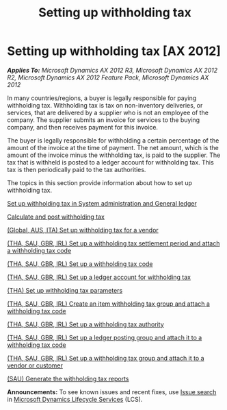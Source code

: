 ﻿---
title: Setting up withholding tax
TOCTitle: Setting up withholding tax
ms:assetid: a592e265-3d92-4f62-928f-e728fa103eec
ms:mtpsurl: https://technet.microsoft.com/en-us/library/Gg213414(v=AX.60)
ms:contentKeyID: 36058866
ms.date: 04/18/2014
mtps_version: v=AX.60
f1_keywords:
- withholding tax
- tax
- tax setup
---

# Setting up withholding tax [AX 2012]


_**Applies To:** Microsoft Dynamics AX 2012 R3, Microsoft Dynamics AX 2012 R2, Microsoft Dynamics AX 2012 Feature Pack, Microsoft Dynamics AX 2012_

In many countries/regions, a buyer is legally responsible for paying withholding tax. Withholding tax is tax on non-inventory deliveries, or services, that are delivered by a supplier who is not an employee of the company. The supplier submits an invoice for services to the buying company, and then receives payment for this invoice.

The buyer is legally responsible for withholding a certain percentage of the amount of the invoice at the time of payment. The net amount, which is the amount of the invoice minus the withholding tax, is paid to the supplier. The tax that is withheld is posted to a ledger account for withholding tax. This tax is then periodically paid to the tax authorities.

The topics in this section provide information about how to set up withholding tax.

[Set up withholding tax in System administration and General ledger](set-up-withholding-tax-in-system-administration-and-general-ledger.md)

[Calculate and post withholding tax](calculate-and-post-withholding-tax.md)

[(Global, AUS, ITA) Set up withholding tax for a vendor](global-aus-ita-set-up-withholding-tax-for-a-vendor.md)

[(THA, SAU, GBR, IRL) Set up a withholding tax settlement period and attach a withholding tax code](tha-sau-gbr-irl-set-up-a-withholding-tax-settlement-period-and-attach-a-withholding-tax-code.md)

[(THA, SAU, GBR, IRL) Set up a withholding tax code](tha-sau-gbr-irl-set-up-a-withholding-tax-code.md)

[(THA, SAU, GBR, IRL) Set up a ledger account for withholding tax](tha-sau-gbr-irl-set-up-a-ledger-account-for-withholding-tax.md)

[(THA) Set up withholding tax parameters](tha-set-up-withholding-tax-parameters.md)

[(THA, SAU, GBR, IRL) Create an item withholding tax group and attach a withholding tax code](tha-sau-gbr-irl-create-an-item-withholding-tax-group-and-attach-a-withholding-tax-code.md)

[(THA, SAU, GBR, IRL) Set up a withholding tax authority](tha-sau-gbr-irl-set-up-a-withholding-tax-authority.md)

[(THA, SAU, GBR, IRL) Set up a ledger posting group and attach it to a withholding tax code](tha-sau-gbr-irl-set-up-a-ledger-posting-group-and-attach-it-to-a-withholding-tax-code.md)

[(THA, SAU, GBR, IRL) Set up a withholding tax group and attach it to a vendor or customer](tha-sau-gbr-irl-set-up-a-withholding-tax-group-and-attach-it-to-a-vendor-or-customer.md)

[(SAU) Generate the withholding tax reports](sau-generate-the-withholding-tax-reports.md)

  
**Announcements:** To see known issues and recent fixes, use [Issue search](http://go.microsoft.com/fwlink/?linkid=389258) in [Microsoft Dynamics Lifecycle Services](http://go.microsoft.com/fwlink/?linkid=306505) (LCS).

